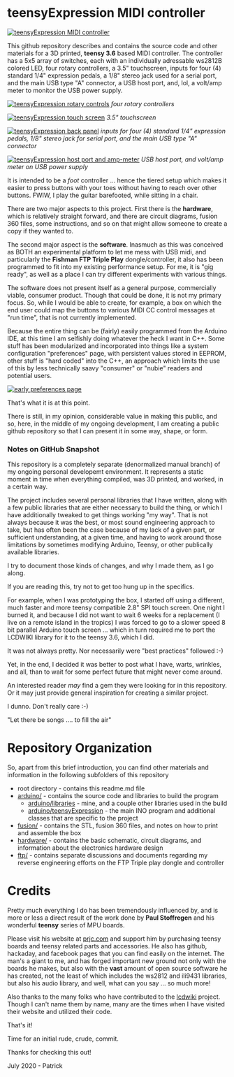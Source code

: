 # teensyExpression MIDI controller

[![teensyExpression MIDI controller](images/teensyExpression01_resized.jpg)](images/teensyExpression01.jpg)

This github repository describes and contains the source code and other materials
for a 3D printed, **teensy 3.6** based MIDI controller.  The controller has a 5x5 array
of switches, each with an individually adressable ws2812B colored LED,
four rotary controllers,
a 3.5" touchscreen,
inputs for four (4) standard 1/4" expression pedals, a 1/8" stereo jack used for a serial port, and the main USB type "A" connector,
a USB host port, and, lol, a volt/amp meter to monitor the USB power supply.


[![teensyExpression rotary controls](images/teensyExpression04_resized.jpg)](images/teensyExpression04.jpg)
*four rotary controllers*

[![teensyExpression touch screen](images/teensyExpression03_resized.jpg)](images/teensyExpression03.jpg)
*3.5" touchscreen*

[![teensyExpression back panel](images/teensyExpression02_resized.jpg)](images/teensyExpression02.jpg)
*inputs for four (4) standard 1/4" expression pedals, 1/8" stereo jack for serial port, and the main USB type "A" connector*

[![teensyExpression host port and amp-meter](images/teensyExpression05_resized.jpg)](images/teensyExpression05.jpg)
*USB host port, and volt/amp meter on USB power supply*



It is intended to be a *foot* controller ... hence the tiered setup which makes it
easier to press buttons with your toes without having to reach over other buttons.
FWIW, I play the guitar barefooted, while sitting in a chair.

There are two major aspects to this project.  First there is the **hardware**, which is
relatively straight forward, and there are circuit diagrams, fusion 360 files, some
instructions, and so on that might allow someone to create a copy if they wanted to.

The second major aspect is the **software**. Inasmuch as this was conceived as BOTH an
experimental platform to let me mess with USB midi, and particularly the **Fishman FTP
Triple Play** dongle/controller, it also has been programmed to fit into my existing
performance setup.  For me, it is "gig ready", as well as a place I can try different
experiments with various things.

The software does not present itself as a general purpose, commercially viable,
consumer product.  Though that could be done, it is not my primary focus. So, while
I would be able to create, for example, a box on which the end user could map the
buttons to various MIDI CC control messages at "run time", that is not currently
implemented.

Because the entire thing can be (fairly) easily programmed from the Arduino IDE,
at this time I am selfishly doing whatever the heck I want in C++.   Some stuff
has been modularized and incorporated into things like a system configuration "preferences"
page, with persistent values stored in EEPROM, other stuff is "hard coded" into the C++, an
approach which limits the use of this by less technically saavy "consumer" or "nubie"
readers and potential users.

[![early preferences page](images/teensyExpression06_resized.jpg)](images/teensyExpression06.jpg)



That's what it is at this point.

There is still, in my opinion, considerable value in making this public, and so,
here, in the middle of my ongoing development, I am creating a public github
repository so that I can present it in some way, shape, or form.


### Notes on GitHub Snapshot

This repository is a completely separate (denormalized manual branch) of my
ongoing personal developemt environment.  It represents a static moment in
time when everything compiled, was 3D printed, and worked, in a certain way.

The project includes several personal libraries that I have written, along
with a few public libraries that are either necessary to build the thing,
or which I have additionally tweaked to get things working "my way".  That
is not always because it was the best, or most sound engineering approach to
take, but has often been the case because of my lack of a given part, or
sufficient understanding, at a given time, and having to work around those
limitations by sometimes modifying Arduino, Teensy, or other publically
available libraries.

I try to document those kinds of changes, and why I made them, as I go along.

If you are reading this, try not to get too hung up in the specifics.

For example, when I was prototyping the box, I started off using a different, much
faster and more teensy compatible 2.8" SPI touch screen.  One night I burned it, and
because I did not want to wait 6 weeks for a replacement (I live on a remote
island in the tropics) I was forced to go to a slower speed 8 bit parallel
Arduino touch screen ... which in turn required me to port the LCDWIKI library
for it to the teensy 3.6, which I did.

It was not always pretty. Nor necessarily were "best practices" followed :-)

Yet, in the end, I decided it was better to post what I have, warts, wrinkles, and
all, than to wait for some perfect future that might never come around.

An interested reader *may* find a gem they were looking for in this repository.
Or it may just provide general inspiration for creating a similar project.

I dunno. Don't really care :-)

"Let there be songs .... to fill the air"


# Repository Organization

So, apart from this brief introduction, you can find other materials and information in the following
subfolders of this repository

* root directory - contains this readme.md file
* [arduino/](arduino/readme.md) - contains the source code and libraries to build the program
    * [arduino/libraries](arduino/libraries/readme.md) - mine, and a couple other libraries used in the build
    * [arduino/teensyExpression](arduino/teensyExpression/readme.md) - the main INO program and additional classes that are specific to the project
* [fusion/](fusion/readme.md) - contains the STL, fusion 360 files, and notes on how to print and assemble the box
* [hardware/](hardware/readme.md) - contains the basic schematic, circuit diagrams, and information about the electronics hardware design
* [ftp/](ftp/readme.md) - contains separate discussions and documents regarding my reverse engineering efforts on the FTP Triple play dongle and controller


# Credits

Pretty much everything I do has been tremendously influenced by, and is more or less a direct
result of the work done by **Paul Stoffregen** and his wonderful **teensy** series of MPU boards.

Please visit his website at [prjc.com](https://www.prjc.com) and support him by purchasing teensy
boards and teensy related parts and accessories.    He also has github, hackaday, and facebook pages
that you can find easily on the internet. The man's a giant to me, and has forged important new
ground not only with the boards he makes, but also with the **vast** amount of open source
software he has created, not the least of which includes the ws2812 and ili9431 libraries, but
also his audio library, and well, what can you say ... so much more!


Also thanks to the many folks who have contributed to the [lcdwiki](http://www.lcdwiki.com) project.
Though I can't name them by name, many are the times when I have visited their website and utilized
their code.



That's it!

Time for an initial rude, crude, commit.

Thanks for checking this out!

July 2020 - Patrick
